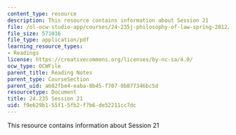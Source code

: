 ```yaml
---
content_type: resource
description: This resource contains information about Session 21
file: /ol-ocw-studio-app/courses/24-235j-philosophy-of-law-spring-2012/f9e629b155f15fb2f7b6de52211cc7dc_MIT24_235JS12_Session21.pdf
file_size: 571016
file_type: application/pdf
learning_resource_types:
- Readings
license: https://creativecommons.org/licenses/by-nc-sa/4.0/
ocw_type: OCWFile
parent_title: Reading Notes
parent_type: CourseSection
parent_uid: a682fbe4-eaba-8b45-f707-0b877346bc5d
resourcetype: Document
title: 24.235 Session 21
uid: f9e629b1-55f1-5fb2-f7b6-de52211cc7dc
---
```

This resource contains information about Session 21
